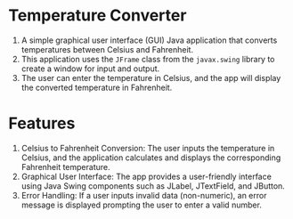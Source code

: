 # Temperature Converter

1. A simple graphical user interface (GUI) Java application that converts temperatures between Celsius and Fahrenheit.
2. This application uses the `JFrame` class from the `javax.swing` library to create a window for input and output.
3. The user can enter the temperature in Celsius, and the app will display the converted temperature in Fahrenheit.

# Features
1. Celsius to Fahrenheit Conversion: The user inputs the temperature in Celsius, and the application calculates and displays the corresponding Fahrenheit temperature.
2. Graphical User Interface: The app provides a user-friendly interface using Java Swing components such as JLabel, JTextField, and JButton.
3. Error Handling: If a user inputs invalid data (non-numeric), an error message is displayed prompting the user to enter a valid number.
